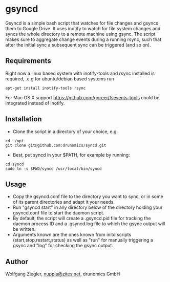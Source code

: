gsyncd
=====

Gsyncd is a simple bash script that watches for file changes and gsyncs them to Google Drive. It uses inotify to watch for file system changes and syncs the whole directory to a remote machine using gsync. The script makes sure to aggregate change events during a running rsync, such that after the initial sync a subsequent sync can be triggered (and so on).

Requirements
------------
Right now a linux based system with inotify-tools and rsync installed is required, .e.g for ubuntu/debian based systems run
```
apt-get install inotify-tools rsync
```

For Mac OS X support https://github.com/ggreer/fsevents-tools could be integrated instead of inotify.


Installation
------------
 * Clone the script in a directory of your choice, e.g.
```
cd ~/opt
git clone git@github.com:drunomics/syncd.git
```
 * Best, put syncd in your $PATH, for example by running:
```
cd syncd
sudo ln -s $PWD/syncd /usr/local/bin/syncd
```

Usage
-----
* Copy the gsyncd.conf file to the directory you want to sync, or in some of its parent directories and adapt it your needs.
* Run "gsyncd start" in any directory below of the directory holding your gsyncd.conf file to start the daemon script.
* By default, the script will create a .gsyncd.pid file for tracking the daemon process ID and a .gsyncd.log file to which the gsync output will be written.
* Arguments known are the ones known from initd scripts (start,stop,restart,status) as well as "run" for manually triggering a gsync and "log" for checking the gsync output.


Author
------
Wolfgang Ziegler, nuppla@zites.net, drunomics GmbH
